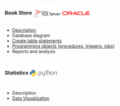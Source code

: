 ### Book Store   <img align="center" src="logo/sqlserver.png" width="88px" > <img align="center" src="logo/oracle.png" width="88px" > 
* [Description](description.md)
* Database diagram
* [Create table statements](table_organization.sql)
* [Programming objects (procedures, triggers, jobs)](programming_objects.sql)
* Reports and analysis


### Statistics   <img align="center" src="logo/python.png" width="88px" >
* Description
* [Data Visualization](Project_3.ipynb)
